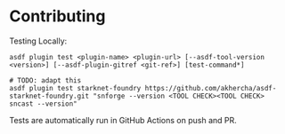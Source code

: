 # Contributing

Testing Locally:

```shell
asdf plugin test <plugin-name> <plugin-url> [--asdf-tool-version <version>] [--asdf-plugin-gitref <git-ref>] [test-command*]

# TODO: adapt this
asdf plugin test starknet-foundry https://github.com/akhercha/asdf-starknet-foundry.git "snforge --version <TOOL CHECK><TOOL CHECK> sncast --version"
```

Tests are automatically run in GitHub Actions on push and PR.
